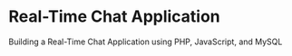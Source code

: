 # Real-Time Chat Application
Building a Real-Time Chat Application using PHP, JavaScript, and MySQL
